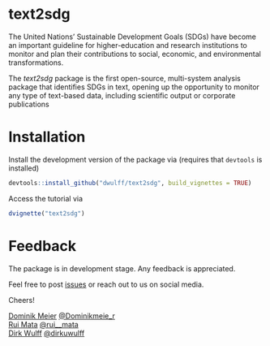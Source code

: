 <head>
<link rel="stylesheet" href="https://cdnjs.cloudflare.com/ajax/libs/font-awesome/4.7.0/css/font-awesome.min.css">
</head>

# text2sdg

The United Nations’ Sustainable Development Goals (SDGs) have become an important guideline for higher-education and research institutions to monitor and plan their contributions to social, economic, and environmental transformations.

The *text2sdg* package is the first open-source, multi-system analysis package that identifies SDGs in text, opening up the opportunity to monitor any type of text-based data, including scientific output or corporate publications

# Installation

Install the development version of the package via (requires that `devtools` is installed)

```r
devtools::install_github("dwulff/text2sdg", build_vignettes = TRUE)
```

Access the tutorial via
```r
dvignette("text2sdg")
```

# Feedback

The package is in development stage. Any feedback is appreciated.

Feel free to post [issues](https://github.com/dwulff/text2sdg/issues) or reach out to us on social media.

Cheers!

[Dominik Meier](https://github.com/psychobas) <a href="https://twitter.com/Dominikmeie_r">@Dominikmeie_r</i></i></a><br>
[Rui Mata](https://github.com/matarui) <a href="https://twitter.com/rui__mata">@rui__mata</i></i></a><br>
[Dirk Wulff](https://github.com/dwulff) <a href="https://twitter.com/dirkuwulff">@dirkuwulff</i></i></a>

